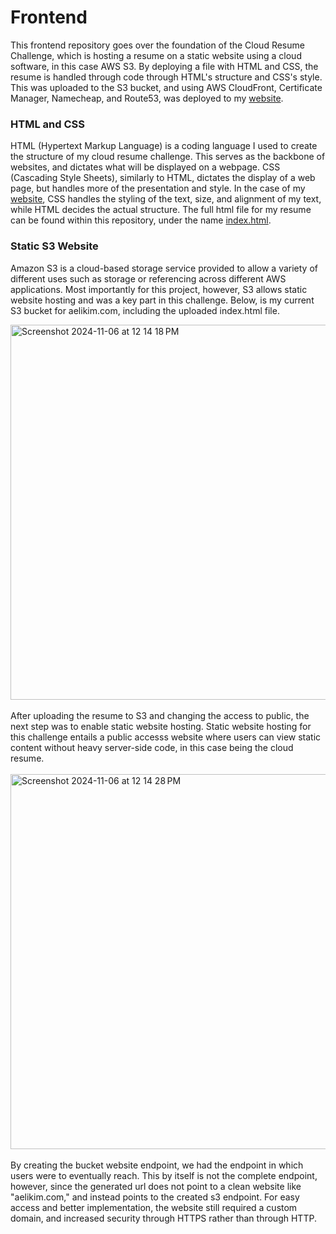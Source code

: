 # Frontend
This frontend repository goes over the foundation of the Cloud Resume Challenge, which is hosting a resume on a static website using a cloud software, in this case AWS S3. By deploying a file with HTML and CSS, the resume is handled through code through HTML's structure and CSS's style. This was uploaded to the S3 bucket, and using AWS CloudFront, Certificate Manager, Namecheap, and Route53, was deployed to my [website](https://www.aelikim.com). 

### HTML and CSS

HTML (Hypertext Markup Language) is a coding language I used to create the structure of my cloud resume challenge. This serves as the backbone of websites, and dictates what will be displayed on a webpage. CSS (Cascading Style Sheets), similarly to HTML, dictates the display of a web page, but handles more of the presentation and style. In the case of my [website](https://www.aelikim.com), CSS handles the styling of the text, size, and alignment of my text, while HTML decides the actual structure. The full html file for my resume can be found within this repository, under the name [index.html](https://github.com/Uyu2/Frontend/blob/8109766f7f4d52137aa295cc66cd6d56ee88240b/index.html).

### Static S3 Website

Amazon S3 is a cloud-based storage service provided to allow a variety of different uses such as storage or referencing across different AWS applications. Most importantly for this project, however, S3 allows static website hosting and was a key part in this challenge. Below, is my current S3 bucket for aelikim.com, including the uploaded index.html file.

<img width="600" alt="Screenshot 2024-11-06 at 12 14 18 PM" src="https://github.com/user-attachments/assets/033a8813-c7f4-4201-a700-d2b931e9e016">
<br><br>
After uploading the resume to S3 and changing the access to public, the next step was to enable static website hosting. Static website hosting for this challenge entails a public accesss website where users can view static content without heavy server-side code, in this case being the cloud resume. 
<br><br>
<img width="600" alt="Screenshot 2024-11-06 at 12 14 28 PM" src="https://github.com/user-attachments/assets/07c7a9fa-97db-4a97-abaa-331006f81529">
<br><br>
By creating the bucket website endpoint, we had the endpoint in which users were to eventually reach. This by itself is not the complete endpoint, however, since the generated url does not point to a clean website like "aelikim.com," and instead points to the created s3 endpoint. For easy access and better implementation, the website still required a custom domain, and increased security through HTTPS rather than through HTTP.


